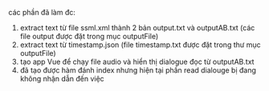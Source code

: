 các phần đã làm đc:
1. extract text từ file ssml.xml thành 2 bản output.txt và outputAB.txt (các file output được đặt trong mục outputFile)
2. extract text từ timestamp.json (file timestamp.txt được đặt trong thư mục outputFile)
3. tạo app Vue để chạy file audio và hiển thị dialogue đọc từ outputAB.txt
4. đã tạo được hàm đánh index nhưng hiện tại phần read dialouge bị đang không nhận dẫn đến việc 
